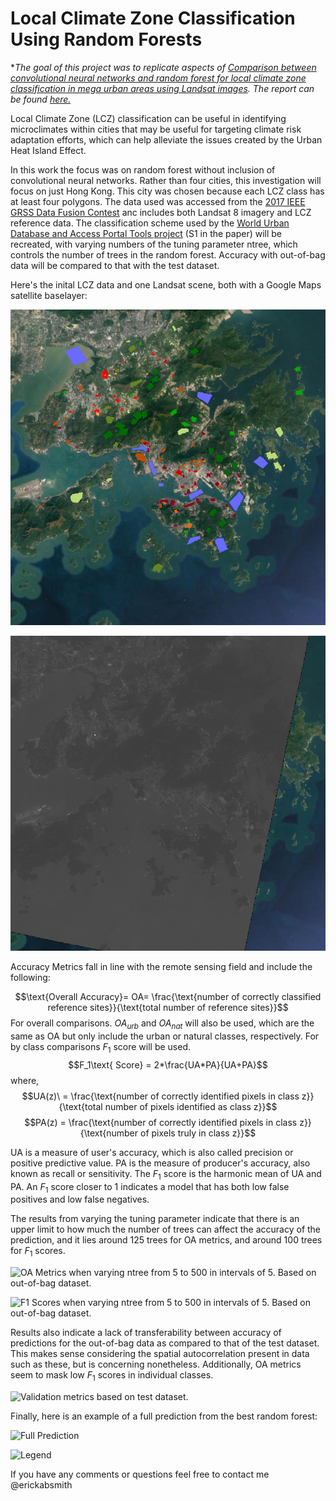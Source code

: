 # Local Climate Zone Classification Using Random Forests

**The goal of this project was to replicate aspects of *[Comparison between convolutional neural networks and random forest for local climate zone classification in mega urban areas using Landsat images](https://doi.org/10.1016/j.isprsjprs.2019.09.009). The report can be found [here.]()**

Local Climate Zone (LCZ) classification can be useful in identifying microclimates within cities that may be useful for targeting climate risk adaptation efforts, which can help alleviate the issues created by the Urban Heat Island Effect.

In this work the focus was on random forest without inclusion of convolutional neural networks. Rather than four cities, this investigation will focus on just Hong Kong. This city was chosen because each LCZ class has at least four polygons. The data used was accessed from the [2017 IEEE GRSS Data Fusion Contest](http://www.grss-ieee.org/2017-ieee-grss-data-fusion-contest/) anc includes both Landsat 8 imagery and LCZ reference data. The classification scheme used by the [World Urban Database and Access Portal Tools project](http://www.wudapt.org/) (S1 in the paper) will be recreated, with varying numbers of the tuning parameter ntree, which controls the number of trees in the random forest. Accuracy with out-of-bag data will be compared to that with the test dataset.

Here's the inital LCZ data and one Landsat scene, both with a Google Maps satellite baselayer:

![LCZ Reference Data](/results/map_images/png_starting_polygons.png)

![Landsat Scene](results/map_images/png_bands.png)

Accuracy Metrics fall in line with the remote sensing field and include the following:

$$\text{Overall Accuracy}= OA= \frac{\text{number of correctly classified reference sites}}{\text{total number of reference sites}}$$
For overall comparisons. $OA_{\textit{urb}}$ and $OA_{\textit{nat}}$ will also be used, which are the same as OA but only include the urban or natural classes, respectively. For by class comparisons $F_1$ score will be used.
$$F_1\text{ Score} = 2*\frac{UA*PA}{UA+PA}$$
where,
$$UA(z)\ = \frac{\text{number of correctly identified pixels in class z}}{\text{total number of pixels identified as class z}}$$
$$PA(z) = \frac{\text{number of correctly identified pixels in class z}}{\text{number of pixels truly in class z}}$$

UA is a measure of user's accuracy, which is also called precision or positive predictive value. PA is the measure of producer's accuracy, also known as recall or sensitivity. The $F_1$ score is the harmonic mean of UA and PA. An $F_1$ score closer to 1 indicates a model that has both low false positives and low false negatives.

The results from varying the tuning parameter indicate that there is an upper limit to how much the number of trees can affect the accuracy of the prediction, and it lies around 125 trees for OA metrics, and around 100 trees for $F_1$ scores.

![OA Metrics when varying ntree from 5 to 500 in intervals of 5. Based on out-of-bag dataset.]("results/plots/png_ntree_5_to_500_line_plot.png")

![F1 Scores when varying ntree from 5 to 500 in intervals of 5. Based on out-of-bag dataset.]("results/plots/png_ntree_5_to_500_facet_plot.png")

Results also indicate a lack of transferability between accuracy of predictions for the out-of-bag data as compared to that of the test dataset. This makes sense considering the spatial autocorrelation present in data such as these, but is concerning nonetheless. Additionally, OA metrics seem to mask low $F_1$ scores in individual classes.

![Validation metrics based on test dataset.]("results/plots/test_set_validation_metrics_barplot_separated.pdf")

Finally, here is an example of a full prediction from the best random forest:

![Full Prediction]("results/map_images/lcz_prediction.pdf")

![Legend]("results/map_images/png_class_legend_horizontal.png")

If you have any comments or questions feel free to contact me @erickabsmith